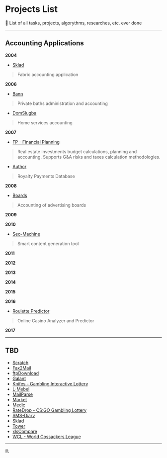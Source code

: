 # Projects List #

:floppy_disk: List of all tasks, projects, algorythms, researches, etc. ever done

---

## Accounting Applications ##

**2004**

- [Sklad](projects/sklad/)
> Fabric accounting application

**2006**

- [Bann](projects/bann/)
> Private baths administration and accounting

- [DomSlugba](projects/domslugba/)
> Home services accounting

**2007**

- [FP - Financial Planning](projects/fp/)
> Real estate investments budget calculations, planning and accounting.
  Supports G&A risks and taxes calculation methodologies.

- [Author](projects/author/)
> Royalty Payments Database

**2008**

- [Boards](projects/boards/)
> Accounting of advertising boards

**2009**

**2010**

- [Seo-Machine](projects/seo-machine/)
> Smart content generation tool

**2011**

**2012**

**2013**

**2014**

**2015**

**2016**

- [Roulette Predictor](projects/roulette-predictor/)
> Online Casino Analyzer and Predictor

**2017**

---

## TBD ##

- [Scratch](projects/scratch/)
- [Fax2Mail](projects/fax2mail/)
- [ftpDownload](projects/ftpdownload/)
- [Galant](projects/galant/)
- [Knifes - Gambling Interactive Lottery](projects/knifes/)
- [L-Mebel](projects/l-mebel/)
- [MailParse](projects/mailparse/)
- [Market](projects/market/)
- [Medic](projects/medic/)
- [RateDrop - CS:GO Gambling Lottery](projects/ratedrop/)
- [SMS-Diary](projects/sms-diary/)
- [Sklad](projects/sklad/)
- [Tower](projects/tower/)
- [xlsCompare](projects/xlscompare/)
- [WCL - World Cossackers League](projects/xlscompare/)

---

:scorpius:
